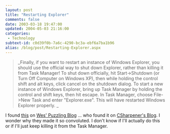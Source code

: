 ```yaml
---
layout: post
title: "Restarting Explorer"
comments: false
date: 2003-03-18 19:47:00
updated: 2004-05-03 21:16:00
categories:
 - Technology
subtext-id: c0d39f0b-7a6c-4290-bc3a-ebf6a7ba1b96
alias: /blog/post/Restarting-Explorer.aspx
---
```



> _Finally, if you want to restart an instance of Windows Explorer, you should use the official way to shut down Explorer, rather than killing it from Task Manager! To shut down officially, hit Start->Shutdown (or Turn Off Computer on Windows XP), then while holding the control shift and alt keys, click cancel on the shutdown dialog. To start a new instance of Windows Explorer, bring up Task Manager by holding the control and shift keys, then hit escape. In Task Manager, choose File->New Task and enter "Explorer.exe". This will have restarted Windows Explorer properly. _

I found [this](http://dotnetweblogs.com/Whaggard/posts/3729.aspx) on [Wes' Puzzling Blog](http://dotnetweblogs.com/Whaggard/) ... who found it on [CSharpener's Blog](http://dotnetweblogs.com/Jtobler/posts/3723.aspx). I wonder why they made it so convoluted. I don't know if I'll actually do this or if I'll just keep killing it from the Task Manager.
